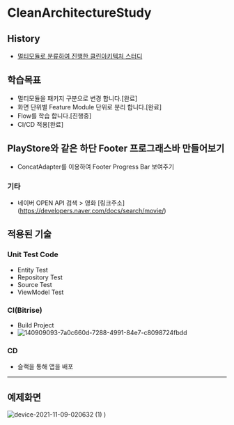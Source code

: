 # CleanArchitectureStudy

## History
- [멀티모듈로 분류하여 진행한 클린아키텍처 스터디](https://github.com/ParkChan/CleanArchitectureStudy/blob/master/README.md)

## 학습목표
- 멀티모듈을 패키지 구분으로 변경 합니다.[완료]
- 화면 단위별 Feature Module 단위로 분리 합니다.[완료]
- Flow를 학습 합니다.[진행중]
- CI/CD 적용[완료]

## PlayStore와 같은 하단 Footer 프로그래스바 만들어보기
- ConcatAdapter를 이용하여 Footer Progress Bar 보여주기

### 기타
- 네이버 OPEN API 검색 > 영화
  [링크주소]
  (https://developers.naver.com/docs/search/movie/)


## 적용된 기술

### Unit Test Code
- Entity Test
- Repository Test
- Source Test
- ViewModel Test

### CI(Bitrise)
- Build Project
- ![140909093-7a0c660d-7288-4991-84e7-c8098724fbdd](https://user-images.githubusercontent.com/7857824/140920679-0e5115c3-61db-48dd-9419-68534650e398.png)


### CD
- 슬랙을 통해 앱을 배포

---

## 예제화면
![device-2021-11-09-020632 (1)](https://user-images.githubusercontent.com/7857824/140786792-f2b9fa4b-5538-4312-9abd-d0ff23886c63.png)
)

